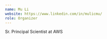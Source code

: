 ```yaml
---
name: Mu Li
website: https://www.linkedin.com/in/mulicmu/
role: Organizer
---
```


Sr. Principal Scientist at AWS